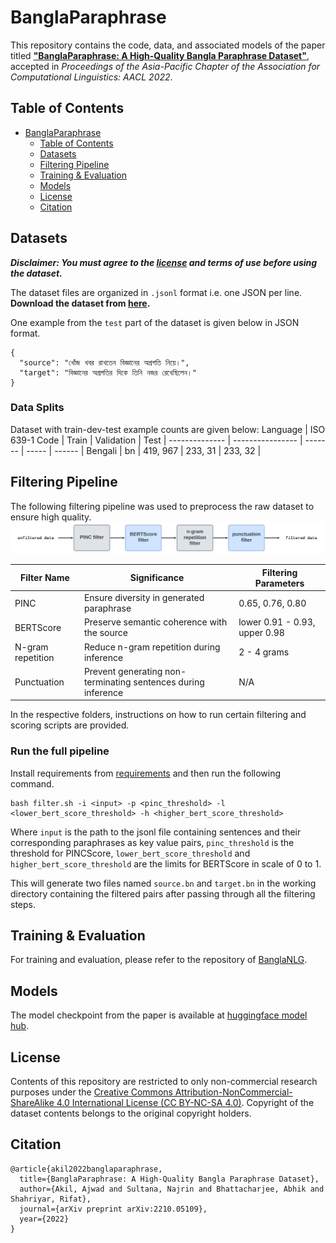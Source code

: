 # BanglaParaphrase

This repository contains the code, data, and associated models of the paper titled [**"BanglaParaphrase: A High-Quality Bangla Paraphrase Dataset"**](https://arxiv.org/abs/2210.05109), accepted in *Proceedings of the Asia-Pacific Chapter of the Association for Computational Linguistics: AACL 2022*.

## Table of Contents

- [BanglaParaphrase](#banglaParaphrase)
  - [Table of Contents](#table-of-contents)
  - [Datasets](#datasets)
  - [Filtering Pipeline](#filtering-pipeline)
  - [Training & Evaluation](#training--evaluation)
  - [Models](#models)
  - [License](#license)
  - [Citation](#citation)
  
## Datasets
  
***Disclaimer: You must agree to the [license](#license) and terms of use before using the dataset.***

The dataset files are organized in `.jsonl` format  i.e. one JSON per line. **Download the dataset from [here](https://huggingface.co/datasets/csebuetnlp/BanglaParaphrase/tree/main).**

One example from the `test` part of the dataset is given below in JSON format. 
```
{
  "source": "খোঁজ খবর রাখতেন বিজ্ঞানের অগ্রগতি নিয়ে।", 
  "target": "বিজ্ঞানের অগ্রগতির দিকে তিনি নজর রেখেছিলেন।"
}
  ```

### Data Splits
Dataset  with  train-dev-test  example  counts  are  given  below:
Language       | ISO  639-1  Code | Train | Validation | Test |
-------------- | ---------------- | ------- | ----- | ------ |
Bengali | bn | 419, 967 | 233, 31 | 233, 32 |

## Filtering Pipeline
The following filtering pipeline was used to preprocess the raw dataset to ensure high quality.
![filter_pipeline](images/filter_sequence.png)

| Filter Name | Significance | Filtering Parameters |
| ----------- | ----------- |----------------------------|
| PINC | Ensure diversity in generated paraphrase | 0.65, 0.76, 0.80|
| BERTScore   | Preserve semantic coherence with the source |lower 0.91 - 0.93, upper 0.98|
|N-gram repetition|Reduce n-gram repetition during inference|2 - 4 grams|
| Punctuation | Prevent generating non-terminating sentences during inference | N/A |

In the respective folders, instructions on how to run certain filtering and scoring scripts are provided.

### Run the full pipeline
Install requirements from [requirements](https://github.com/csebuetnlp/banglaparaphrase/blob/master/requirements.txt) and then run the following command.
```
bash filter.sh -i <input> -p <pinc_threshold> -l <lower_bert_score_threshold> -h <higher_bert_score_threshold>
```
Where `input` is the path to the jsonl file containing sentences and their corresponding paraphrases as key value pairs, `pinc_threshold` is the threshold for PINCScore, `lower_bert_score_threshold` and `higher_bert_score_threshold` are the limits for BERTScore in scale of 0 to 1.

This will generate two files named `source.bn` and `target.bn` in the working directory containing the filtered pairs after passing through all the filtering steps.

## Training & Evaluation
For training and evaluation, please refer to the repository of [BanglaNLG](https://github.com/csebuetnlp/BanglaNLG).
  
## Models

The model checkpoint from the paper is available at [huggingface model hub](https://huggingface.co/csebuetnlp/banglat5_banglaparaphrase).


## License
Contents of this repository are restricted to only non-commercial research purposes under the [Creative Commons Attribution-NonCommercial-ShareAlike 4.0 International License (CC BY-NC-SA 4.0)](https://creativecommons.org/licenses/by-nc-sa/4.0/). Copyright of the dataset contents belongs to the original copyright holders.


## Citation
```
@article{akil2022banglaparaphrase,
  title={BanglaParaphrase: A High-Quality Bangla Paraphrase Dataset},
  author={Akil, Ajwad and Sultana, Najrin and Bhattacharjee, Abhik and Shahriyar, Rifat},
  journal={arXiv preprint arXiv:2210.05109},
  year={2022}
}
```
